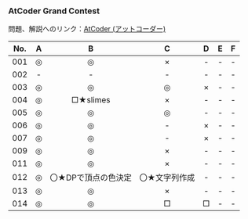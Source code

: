 ### AtCoder Grand Contest

問題、解説へのリンク：[AtCoder (アットコーダー)](http://new.atcoder.jp/)

| No. | A |B |C |D |E |F |
|:---:|:-:|:-:|:-:|:-:|:-:|:-:|
| 001 |◎|◎|×|- |- |- |
| 002 |- |- |- |- |- |- |
| 003 |◎|◎|◎|×|- |- |
| 004 |◎|□★slimes|×|- |- |- |
| 005 |◎|◎|◎|- |- |- |
| 006 |◎|◎|- |×|- |- |
| 007 |◎|◎|- |×|- |- |
| 009 |◎|◎|×|- |- |- |
| 011 |◎|◎|×|- |- |- |
| 012 |◎|〇★DPで頂点の色決定|〇★文字列作成|- |- |- |
| 013 |◎|◎|×|- |- |- |
| 014 |◎|◎|□|□|- |- |
